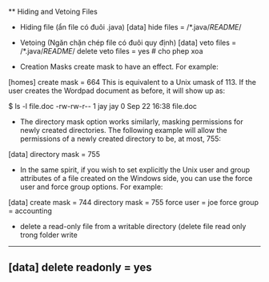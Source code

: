 ** Hiding and Vetoing Files
- Hiding file (ẩn file có đuôi .java)
[data]
    hide files = /*.java/*README*/

- Vetoing (Ngăn chặn chép file có đuôi quy định)
[data]
    veto files = /*.java/*README*/
    delete veto files = yes       # cho phep xoa

- Creation Masks
create mask to have an effect. For example:

[homes]
    create mask = 664
This is equivalent to a Unix umask of 113. If the user creates the Wordpad document as before, it will show up as:

$ ls -l file.doc
-rw-rw-r--    1 jay      jay             0 Sep 22 16:38 file.doc

- The directory mask option works similarly, masking permissions for newly created directories. The following example will allow the permissions of a newly created directory to be, at most, 755:

[data]
    directory mask = 755
- In the same spirit, if you wish to set explicitly the Unix user and group attributes of a file created on the Windows side, you can use the force user and force group options. For example:

[data]
    create mask = 744
    directory mask = 755
    force user = joe
    force group = accounting
- delete a read-only file from a writable directory (delete file read only trong folder write
----
[data]
    delete readonly = yes
---
